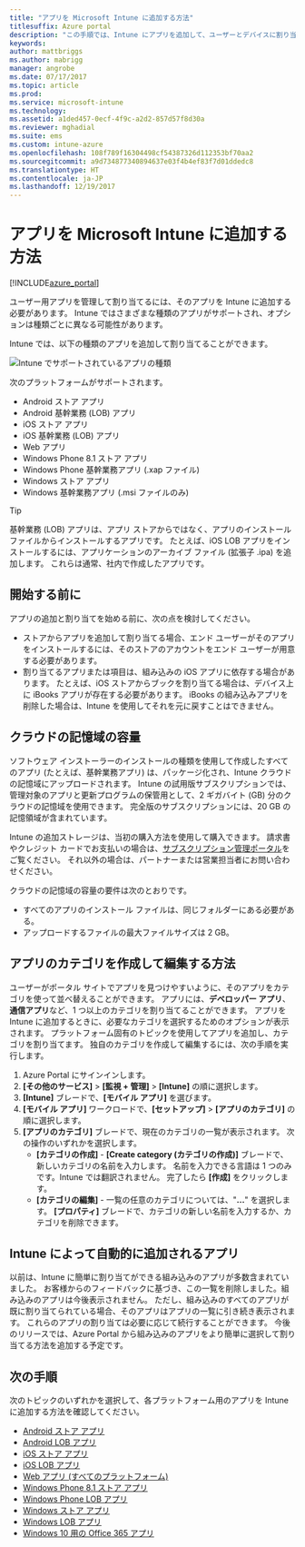 ```yaml
---
title: "アプリを Microsoft Intune に追加する方法"
titlesuffix: Azure portal
description: "この手順では、Intune にアプリを追加して、ユーザーとデバイスに割り当てられる状態にします。 \""
keywords: 
author: mattbriggs
ms.author: mabrigg
manager: angrobe
ms.date: 07/17/2017
ms.topic: article
ms.prod: 
ms.service: microsoft-intune
ms.technology: 
ms.assetid: a1ded457-0ecf-4f9c-a2d2-857d57f8d30a
ms.reviewer: mghadial
ms.suite: ems
ms.custom: intune-azure
ms.openlocfilehash: 108f789f16304498cf54387326d112353bf70aa2
ms.sourcegitcommit: a9d734877340894637e03f4b4ef83f7d01ddedc8
ms.translationtype: HT
ms.contentlocale: ja-JP
ms.lasthandoff: 12/19/2017
---
```

# <a name="how-to-add-an-app-to-microsoft-intune"></a>アプリを Microsoft Intune に追加する方法

[!INCLUDE[azure_portal](./includes/azure_portal.md)]

ユーザー用アプリを管理して割り当てるには、そのアプリを Intune に追加する必要があります。 Intune ではさまざまな種類のアプリがサポートされ、オプションは種類ごとに異なる可能性があります。

Intune では、以下の種類のアプリを追加して割り当てることができます。

![Intune でサポートされているアプリの種類](./media/app-types.png)

次のプラットフォームがサポートされます。

- Android ストア アプリ
- Android 基幹業務 (LOB) アプリ
- iOS ストア アプリ
- iOS 基幹業務 (LOB) アプリ
- Web アプリ
- Windows Phone 8.1 ストア アプリ
- Windows Phone 基幹業務アプリ (.xap ファイル)
- Windows ストア アプリ
- Windows 基幹業務アプリ (.msi ファイルのみ)

>[!TIP]
> 基幹業務 (LOB) アプリは、アプリ ストアからではなく、アプリのインストール ファイルからインストールするアプリです。 たとえば、iOS LOB アプリをインストールするには、アプリケーションのアーカイブ ファイル (拡張子 .ipa) を追加します。 これらは通常、社内で作成したアプリです。

## <a name="before-you-start"></a>開始する前に

アプリの追加と割り当てを始める前に、次の点を検討してください。

- ストアからアプリを追加して割り当てる場合、エンド ユーザーがそのアプリをインストールするには、そのストアのアカウントをエンド ユーザーが用意する必要があります。
- 割り当てるアプリまたは項目は、組み込みの iOS アプリに依存する場合があります。 たとえば、iOS ストアからブックを割り当てる場合は、デバイス上に iBooks アプリが存在する必要があります。 iBooks の組み込みアプリを削除した場合は、Intune を使用してそれを元に戻すことはできません。

## <a name="cloud-storage-space"></a>クラウドの記憶域の容量
ソフトウェア インストーラーのインストールの種類を使用して作成したすべてのアプリ (たとえば、基幹業務アプリ) は、パッケージ化され、Intune クラウドの記憶域にアップロードされます。 Intune の試用版サブスクリプションでは、管理対象のアプリと更新プログラムの保管用として、2 ギガバイト (GB) 分のクラウドの記憶域を使用できます。 完全版のサブスクリプションには、20 GB の記憶領域が含まれています。

Intune の追加ストレージは、当初の購入方法を使用して購入できます。  請求書やクレジット カードでお支払いの場合は、[サブスクリプション管理ポータル](https://portal.office.com/adminportal/home?switchtomodern=true#/subscriptions)をご覧ください。  それ以外の場合は、パートナーまたは営業担当者にお問い合わせください。

クラウドの記憶域の容量の要件は次のとおりです。

-   すべてのアプリのインストール ファイルは、同じフォルダーにある必要がある。
-   アップロードするファイルの最大ファイルサイズは 2 GB。

## <a name="how-to-create-and-edit-categories-for-apps"></a>アプリのカテゴリを作成して編集する方法

ユーザーがポータル サイトでアプリを見つけやすいように、そのアプリをカテゴリを使って並べ替えることができます。 アプリには、**デベロッパー アプリ**、**通信アプリ**など、1 つ以上のカテゴリを割り当てることができます。
アプリを Intune に追加するときに、必要なカテゴリを選択するためのオプションが表示されます。 プラットフォーム固有のトピックを使用してアプリを追加し、カテゴリを割り当てます。 独自のカテゴリを作成して編集するには、次の手順を実行します。

1. Azure Portal にサインインします。
2. **[その他のサービス]** > **[監視 + 管理]** > **[Intune]** の順に選択します。
3. **[Intune]** ブレードで、**[モバイル アプリ]** を選びます。
4. **[モバイル アプリ]** ワークロードで、**[セットアップ]** > **[アプリのカテゴリ]** の順に選択します。
5. **[アプリのカテゴリ]** ブレードで、現在のカテゴリの一覧が表示されます。 次の操作のいずれかを選択します。
    - **[カテゴリの作成]** - **[Create category (カテゴリの作成)]** ブレードで、新しいカテゴリの名前を入力します。 名前を入力できる言語は 1 つのみです。Intune では翻訳されません。 完了したら **[作成]** をクリックします。
    - **[カテゴリの編集]** - 一覧の任意のカテゴリについては、"**...**" を選択します。 **[プロパティ]** ブレードで、カテゴリの新しい名前を入力するか、カテゴリを削除できます。


## <a name="apps-added-automatically-by-intune"></a>Intune によって自動的に追加されるアプリ

以前は、Intune に簡単に割り当てができる組み込みのアプリが多数含まれていました。 お客様からのフィードバックに基づき、この一覧を削除しました。組み込みのアプリは今後表示されません。
ただし、組み込みのすべてのアプリが既に割り当てられている場合、そのアプリはアプリの一覧に引き続き表示されます。 これらのアプリの割り当ては必要に応じて続行することができます。
今後のリリースでは、Azure Portal から組み込みのアプリをより簡単に選択して割り当てる方法を追加する予定です。

## <a name="next-steps"></a>次の手順

次のトピックのいずれかを選択して、各プラットフォーム用のアプリを Intune に追加する方法を確認してください。

- [Android ストア アプリ](store-apps-android.md)
- [Android LOB アプリ](lob-apps-android.md)
- [iOS ストア アプリ](store-apps-ios.md)
- [iOS LOB アプリ](lob-apps-ios.md)
- [Web アプリ (すべてのプラットフォーム)](web-app.md)
- [Windows Phone 8.1 ストア アプリ](store-apps-windows-phone-8-1.md)
- [Windows Phone LOB アプリ](lob-apps-windows-phone.md)
- [Windows ストア アプリ](store-apps-windows.md)
- [Windows LOB アプリ](lob-apps-windows.md)
- [Windows 10 用の Office 365 アプリ](apps-add-office365.md)

